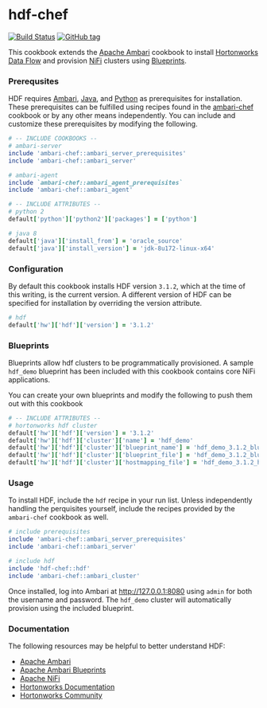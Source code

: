 # hdf-chef

[![Build Status](https://travis-ci.org/hansohn/hdf-chef.svg?branch=master)](https://travis-ci.org/hansohn/hdf-chef) [![GitHub tag](https://img.shields.io/github/tag/hansohn/hdf-chef.svg)](https://github.com/hansohn/hdf-chef)

This cookbook extends the [Apache Ambari](https://ambari.apache.org/) cookbook to install [Hortonworks Data Flow](https://hortonworks.com/products/data-platforms/hdf/) and provision [NiFi](https://nifi.apache.org/) clusters using [Blueprints](https://cwiki.apache.org/confluence/display/AMBARI/Blueprints).

### Prerequsites

HDF requires [Ambari](https://ambari.apache.org/), [Java](http://www.oracle.com/technetwork/java/javase/downloads/index.html), and [Python](https://www.python.org/) as prerequisites for installation. These prerequisites can be fulfilled using recipes found in the [ambari-chef](https://github.com/hansohn/ambari-chef) cookbook or by any other means independently. You can include and customize these prerequisites by modifying the following.

```ruby
# -- INCLUDE COOKBOOKS --
# ambari-server
include 'ambari-chef::ambari_server_prerequisites'
include 'ambari-chef::ambari_server'

# ambari-agent
include `ambari-chef::ambari_agent_prerequisites`
include 'ambari-chef::ambari_agent'
```

```ruby
# -- INCLUDE ATTRIBUTES --
# python 2
default['python']['python2']['packages'] = ['python']

# java 8
default['java']['install_from'] = 'oracle_source'
default['java']['install_version'] = 'jdk-8u172-linux-x64'
```

### Configuration

By default this cookbook installs HDF version ```3.1.2```, which at the time of this writing, is the current version. A different version of HDF can be specified for installation by overriding the version attribute.

```ruby
# hdf
default['hw']['hdf']['version'] = '3.1.2'
```

### Blueprints

Blueprints allow hdf clusters to be programmatically provisioned. A sample `hdf_demo` blueprint has been included with this cookbook contains core NiFi applications.

You can create your own blueprints and modify the following to push them out with this cookbook

```ruby
# -- INCLUDE ATTRIBUTES --
# hortonworks hdf cluster
default['hw']['hdf']['version'] = '3.1.2'
default['hw']['hdf']['cluster']['name'] = 'hdf_demo'
default['hw']['hdf']['cluster']['blueprint_name'] = 'hdf_demo_3.1.2_blueprint'
default['hw']['hdf']['cluster']['blueprint_file'] = 'hdf_demo_3.1.2_blueprint.json'
default['hw']['hdf']['cluster']['hostmapping_file'] = 'hdf_demo_3.1.2_hostmapping.json'
```

### Usage

To install HDF, include the `hdf` recipe in your run list. Unless independently handling the perquisites yourself, include the recipes provided by the `ambari-chef` cookbook as well.

```ruby
# include prerequisites
include 'ambari-chef::ambari_server_prerequisites'
include 'ambari-chef::ambari_server'

# include hdf
include 'hdf-chef::hdf'
include 'ambari-chef::ambari_cluster'
```

Once installed, log into Ambari at http://127.0.0.1:8080 using `admin` for both the username and password. The `hdf_demo` cluster will automatically provision using the included blueprint.

### Documentation

The following resources may be helpful to better understand HDF:

- [Apache Ambari](https://ambari.apache.org/)
- [Apache Ambari Blueprints](https://cwiki.apache.org/confluence/display/AMBARI/Blueprints)
- [Apache NiFi](https://nifi.apache.org/)
- [Hortonworks Documentation](https://docs.hortonworks.com/index.html)
- [Hortonworks Community](https://community.hortonworks.com/answers/index.html)
